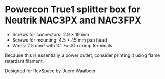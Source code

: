 Powercon True1 splitter box for Neutrik NAC3PX and NAC3FPX
==========================================================

- Screws for connectors: 2.9 × 19 mm
- Screws for mounting:   4.5 × 45 mm pan head
- Wires: 2.5 mm² with ¼" FastOn crimp terminals

Because this is essentially a power outlet, consider printing it using
flame retardant filament.

Designed for RevSpace by Juerd Waalboer


